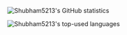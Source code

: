 ![Shubham5213's GitHub statistics](https://github-readme-stats.vercel.app/api?username=Shubham5213&show_icons=true&count_private=true&show_icons=true&theme=gruvbox&hide_rank=true&card_width=300)

![Shubham5213's top-used languages](https://github-readme-stats.vercel.app/api/top-langs/?username=Shubham5213&layout=compact&theme=gruvbox&card_width=250)


